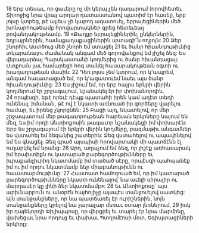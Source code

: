 18 Երբ տեսաւ, որ ցաւերը ոչ մի կերպ չեն դադարում (որովհետեւ Տիրոջից նրա վրայ արդար դատաստանով պատիժ էր հասել), երբ յոյսը կտրեց, թէ այլեւս չի կարող ազատուել, եբրայեցիներին մեծ խոնարհութեամբ հրովարտակներ գրեց հետեւեալ բովանդակութեամբ. 19 «Քաղցր եբրայեցիներին, ընկերներին, եղբայրներին, համաքաղաքացիներին սրտագի՜ն ողջոյն: 20 Ձեր շնորհիւ Աստծուց մեծ շնորհ եմ ստացել 21 եւ ծանր հիւանդութիւնից տկարանալու ժամանակ անգամ մեծ գորովանքով եմ յիշել ձեզ: Ես վերադարձայ Պարսկաստանի կողմերից ու ծանր հիւանդացայ: Մտքումս լաւ համարեցի հոգ տանել հասարակութեան օգտի ու խաղաղութեան մասին: 22 Դեռ յոյսս չեմ կտրում, որ կ՚ապրեմ, անգամ հաւատացած եմ, որ կ՚ազատուեմ նաեւ այս ծանր հիւանդութիւնից: 23 Ես յիշում եմ, որ երբ հայրս երկրի վերին կողմերում էր շրջագայում, նշանակել էր իր փոխանորդին, 24 որպէսզի, եթէ որեւէ դէպք պատահի իրեն կամ աղէտ տեղի ունենայ, իմանան, թէ ով է նկատի առնուած իր գործերը վարելու համար, եւ իրենց չկորցնեն: 25 Բացի այդ, նկատելով, որ մեր շրջապատում մեր թագաւորութեան հարեւան երկրները նայում են մեզ, ես իմ որդի Անտիոքոսին թագաւոր նշանակեցի իմ փոխարէն: Երբ ես շրջագայում էի երկրի վերին կողմերը, բազմաթիւ անգամներ ես վստահել եմ ձեզանից շատերին: Ձեզ վստահելով ու ապաւինելով եմ ես գնացել: Ձեզ գրած այսպիսի հրովարտակի մի պատճէնն էլ ուղարկել եմ նրանց: 26 Արդ, աղաչում եմ ձեզ, որ յիշէք առհասարակ իմ երախտիքն ու կատարած բարեգործութիւնները եւ իւրաքանչիւրիդ նկատմամբ իմ տածած սէրը, որպէսզի պահպանէք իմ ու իմ որդու նկատմամբ ձեր միաբանութիւնն ու հաւատարմութիւնը: 27 Հաստատ համոզուած եմ, որ իմ կատարած բարեգործութիւնները նկատի ունենալով՝ նա աւելի սիրալիր ու մարդասէր կը լինի ձեր նկատմամբ»:
28 Եւ Անտիոքոսը՝ այս արիւնարբուն ու անօրէն հայհոյիչը այսպէս տանջուելով սատկեց: Այն տանջանքները, որ նա պատճառել էր ուրիշներին, նոյն տանջանքները կրելով նա չարաչար մեռաւ օտար լեռներում, 29 իսկ իր դայեկորդի Փիլիպպոսը, որ վերցրել եւ տարել էր նրա մարմինը, վախեցաւ նրա որդուց եւ փախաւ Պտղոմէոսի մօտ, Եգիպտացիների երկիրը:
